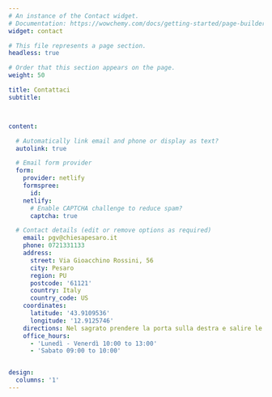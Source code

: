```yaml
---
# An instance of the Contact widget.
# Documentation: https://wowchemy.com/docs/getting-started/page-builder/
widget: contact

# This file represents a page section.
headless: true

# Order that this section appears on the page.
weight: 50

title: Contattaci
subtitle:



content:

  # Automatically link email and phone or display as text?
  autolink: true

  # Email form provider
  form:
    provider: netlify
    formspree:
      id:
    netlify:
      # Enable CAPTCHA challenge to reduce spam?
      captcha: true

  # Contact details (edit or remove options as required)
    email: pgv@chiesapesaro.it
    phone: 0721331133
    address:
      street: Via Gioacchino Rossini, 56
      city: Pesaro
      region: PU
      postcode: '61121'
      country: Italy
      country_code: US
    coordinates:
      latitude: '43.9109536'
      longitude: '12.9125746'
    directions: Nel sagrato prendere la porta sulla destra e salire le scale
    office_hours:
      - 'Lunedì - Venerdì 10:00 to 13:00'
      - 'Sabato 09:00 to 10:00'


design:
  columns: '1'
---
```

